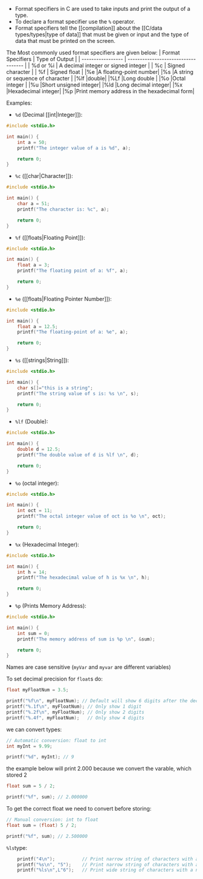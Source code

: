 - Format specifiers in C are used to take inputs and print the output of a type.
- To declare a format specifier use the `%` operator.
- Format specifiers tell the [[compilation]] about the [[C/data types/types|type of data]] that must be given or input and the type of data that must be printed on the screen.

The Most commonly used format specifiers are given below:
| Format Specifiers | Type of Output                      |
| ----------------- | ----------------------------------- |
| %d or %i          | A decimal integer or signed integer |
| %c                | Signed character                    |
| %f                | Signed float                        |
|%e |A floating-point number|
|%s  |A string or sequence of character |
|%lf |double|
|%Lf |Long double |
|%o |Octal integer |
|%u |Short unsigned integer|
|%ld  |Long decimal integer|
|%x |Hexadecimal integer|
|%p |Print memory address in the hexadecimal form|

Examples:

- `%d` (Decimal [[int|Integer]]):

```C
#include <stdio.h>

int main() {
    int a = 50;
    printf("The integer value of a is %d", a);

    return 0;
}
```

- `%c` ([[char|Character]]):

```C
#include <stdio.h>

int main() {
    char a = 51;
    printf("The character is: %c", a);

    return 0;
}
```

- `%f` ([[floats|Floating Point]]):

```C
#include <stdio.h>

int main() {
    float a = 3;
    printf("The floating point of a: %f", a);

    return 0;
}
```

- `%e` ([[floats|Floating Pointer Number]]):

```C
#include <stdio.h>

int main() {
    float a = 12.5;
    printf("The floating-point of a: %e", a);

    return 0;
}
```

- `%s` ([[strings|String]]):

```C
#include <stdio.h>

int main() {
    char s[]="this is a string";
    printf("The string value of s is: %s \n", s);

    return 0;
}
```

- `%lf` (Double):

```C
#include <stdio.h>

int main() {
    double d = 12.5;
    printf("The double value of d is %lf \n", d);

    return 0;
}
```

- `%o` (octal integer):

```C
#include <stdio.h>

int main() {
    int oct = 11;
    printf("The octal integer value of oct is %o \n", oct);

    return 0;
}
```

- `%x` (Hexadecimal Integer):

```C
#include <stdio.h>

int main() {
    int h = 14;
    printf("The hexadecimal value of h is %x \n", h);

    return 0;
}
```

- `%p` (Prints Memory Address):

```C
#include <stdio.h>

int main() {
    int sum = 0;
    printf("The memory address of sum is %p \n", &sum);

    return 0;
}
```





Names are case sensitive (`myVar` and `myvar` are different variables)

To set decimal precision for `float`s do:

```c
float myFloatNum = 3.5;

printf("%f\n", myFloatNum); // Default will show 6 digits after the decimal point
printf("%.1f\n", myFloatNum); // Only show 1 digit
printf("%.2f\n", myFloatNum); // Only show 2 digits
printf("%.4f", myFloatNum);   // Only show 4 digits
```

we can convert types:

```c
// Automatic conversion: float to int
int myInt = 9.99;

printf("%d", myInt); // 9
```

the example below will print 2.000 because we convert the varable, which stored 2

```c
float sum = 5 / 2;

printf("%f", sum); // 2.000000
```

To get the correct float we need to convert before storing:

```c
// Manual conversion: int to float
float sum = (float) 5 / 2;

printf("%f", sum); // 2.500000
```

`%ls`type:

```c
    printf("4\n");          // Print narrow string of characters with a narrow function
    printf("%s\n", "5");    // Print narrow string of characters with a narrow function
    printf("%ls\n",L"6");   // Print wide string of characters with a narrow function
```
